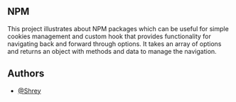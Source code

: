 
## NPM

This project illustrates about NPM packages which can be useful for simple cookies management and custom hook that provides functionality for navigating back and forward through options. It takes an array of options and returns an object with methods and data to manage the navigation.

## Authors

- [@Shrey](https://www.github.com/shrey0303)


